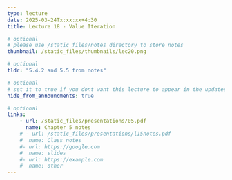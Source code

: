 ```yaml
---
type: lecture
date: 2025-03-24Tx:xx:xx+4:30
title: Lecture 18 - Value Iteration 

# optional
# please use /static_files/notes directory to store notes
thumbnail: /static_files/thumbnails/lec20.png

# optional
tldr: "5.4.2 and 5.5 from notes"

# optional
# set it to true if you dont want this lecture to appear in the updates section
hide_from_announcments: true

# optional
links:
    - url: /static_files/presentations/05.pdf
      name: Chapter 5 notes
    # - url: /static_files/presentations/l15notes.pdf
    #  name: Class notes
    #- url: https://google.com
    #  name: slides
    #- url: https://example.com
    #  name: other
---
```

<!-- Other additional contents using markdown -->